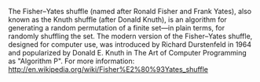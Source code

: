 The Fisher–Yates shuffle (named after Ronald Fisher and Frank Yates), also known as the Knuth shuffle (after Donald Knuth), is an algorithm for generating a random permutation of a finite set—in plain terms, for randomly shuffling the set.
The modern version of the Fisher–Yates shuffle, designed for computer use, was introduced by Richard Durstenfeld in 1964 and popularized by Donald E. Knuth in The Art of Computer Programming as "Algorithm P".
For more information: http://en.wikipedia.org/wiki/Fisher%E2%80%93Yates_shuffle